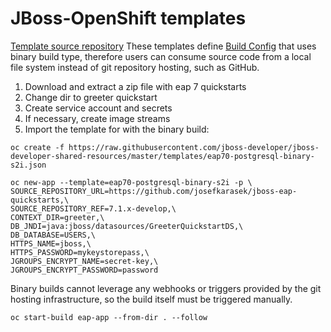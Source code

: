 JBoss-OpenShift templates
===
[Template source repository](https://github.com/jboss-openshift/application-templates/tree/ose-v1.3.2/eap)
These templates define [Build Config](https://docs.openshift.com/enterprise/3.2/dev_guide/builds.html#binary-source) that uses binary build type, therefore users can consume source code from a local file system instead of git repository hosting, such as GitHub.

1. Download and extract a zip file with eap 7 quickstarts
2. Change dir to greeter quickstart
3. Create service account and secrets
4. If necessary, create image streams
5. Import the template for with the binary build:


```
oc create -f https://raw.githubusercontent.com/jboss-developer/jboss-developer-shared-resources/master/templates/eap70-postgresql-binary-s2i.json
```
```
oc new-app --template=eap70-postgresql-binary-s2i -p \
SOURCE_REPOSITORY_URL=https://github.com/josefkarasek/jboss-eap-quickstarts,\
SOURCE_REPOSITORY_REF=7.1.x-develop,\
CONTEXT_DIR=greeter,\
DB_JNDI=java:jboss/datasources/GreeterQuickstartDS,\
DB_DATABASE=USERS,\
HTTPS_NAME=jboss,\
HTTPS_PASSWORD=mykeystorepass,\
JGROUPS_ENCRYPT_NAME=secret-key,\
JGROUPS_ENCRYPT_PASSWORD=password
```
Binary builds cannot leverage any webhooks or triggers provided by the git hosting infrastructure, so the build itself must be triggered manually.
```
oc start-build eap-app --from-dir . --follow
```
